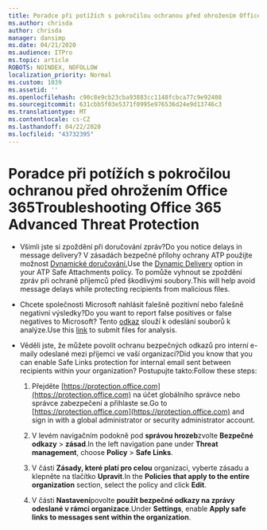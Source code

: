 ```yaml
---
title: Poradce při potížích s pokročilou ochranou před ohrožením Office 365
ms.author: chrisda
author: chrisda
manager: dansimp
ms.date: 04/21/2020
ms.audience: ITPro
ms.topic: article
ROBOTS: NOINDEX, NOFOLLOW
localization_priority: Normal
ms.custom: 1039
ms.assetid: ''
ms.openlocfilehash: c90c8e9cb23cba93883cc1148fcbca77c9e92408
ms.sourcegitcommit: 631cbb5f03e5371f0995e976536d24e9d13746c3
ms.translationtype: MT
ms.contentlocale: cs-CZ
ms.lasthandoff: 04/22/2020
ms.locfileid: "43732395"
---
```

# <a name="troubleshooting-office-365-advanced-threat-protection"></a><span data-ttu-id="fa54e-102">Poradce při potížích s pokročilou ochranou před ohrožením Office 365</span><span class="sxs-lookup"><span data-stu-id="fa54e-102">Troubleshooting Office 365 Advanced Threat Protection</span></span>

- <span data-ttu-id="fa54e-103">Všimli jste si zpoždění při doručování zpráv?</span><span class="sxs-lookup"><span data-stu-id="fa54e-103">Do you notice delays in message delivery?</span></span> <span data-ttu-id="fa54e-104">V zásadách bezpečné přílohy ochrany ATP použijte možnost [Dynamické doručování.](https://docs.microsoft.com/office365/securitycompliance/dynamic-delivery-and-previewing)</span><span class="sxs-lookup"><span data-stu-id="fa54e-104">Use the [Dynamic Delivery](https://docs.microsoft.com/office365/securitycompliance/dynamic-delivery-and-previewing) option in your ATP Safe Attachments policy.</span></span> <span data-ttu-id="fa54e-105">To pomůže vyhnout se zpoždění zpráv při ochraně příjemců před škodlivými soubory.</span><span class="sxs-lookup"><span data-stu-id="fa54e-105">This will help avoid message delays while protecting recipients from malicious files.</span></span>

- <span data-ttu-id="fa54e-106">Chcete společnosti Microsoft nahlásit falešně pozitivní nebo falešně negativní výsledky?</span><span class="sxs-lookup"><span data-stu-id="fa54e-106">Do you want to report false positives or false negatives to Microsoft?</span></span> <span data-ttu-id="fa54e-107">Tento [odkaz](https://www.microsoft.com/wdsi/filesubmission/) slouží k odeslání souborů k analýze.</span><span class="sxs-lookup"><span data-stu-id="fa54e-107">Use this [link](https://www.microsoft.com/wdsi/filesubmission/) to submit files for analysis.</span></span>

- <span data-ttu-id="fa54e-108">Věděli jste, že můžete povolit ochranu bezpečných odkazů pro interní e-maily odeslané mezi příjemci ve vaší organizaci?</span><span class="sxs-lookup"><span data-stu-id="fa54e-108">Did you know that you can enable Safe Links protection for internal email sent between recipients within your organization?</span></span> <span data-ttu-id="fa54e-109">Postupujte takto:</span><span class="sxs-lookup"><span data-stu-id="fa54e-109">Follow these steps:</span></span>

  1. <span data-ttu-id="fa54e-110">Přejděte [https://protection.office.com](https://protection.office.com) na účet globálního správce nebo správce zabezpečení a přihlaste se.</span><span class="sxs-lookup"><span data-stu-id="fa54e-110">Go to [https://protection.office.com](https://protection.office.com) and sign in with a global administrator or security administrator account.</span></span>

  2. <span data-ttu-id="fa54e-111">V levém navigačním podokně pod **správou hrozeb**zvolte **Bezpečné odkazy** \> **zásad**.</span><span class="sxs-lookup"><span data-stu-id="fa54e-111">In the left navigation pane under **Threat management**, choose **Policy** \> **Safe Links**.</span></span>

  3. <span data-ttu-id="fa54e-112">V části **Zásady, které platí pro celou** organizaci, vyberte zásadu a klepněte na tlačítko **Upravit**.</span><span class="sxs-lookup"><span data-stu-id="fa54e-112">In the **Policies that apply to the entire organization** section, select the policy and click **Edit**.</span></span>

  4. <span data-ttu-id="fa54e-113">V části **Nastavení**povolte **použít bezpečné odkazy na zprávy odeslané v rámci organizace**.</span><span class="sxs-lookup"><span data-stu-id="fa54e-113">Under **Settings**, enable **Apply safe links to messages sent within the organization**.</span></span>
